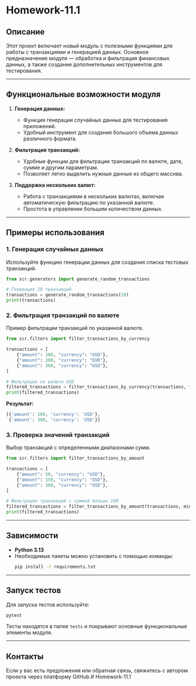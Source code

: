 # Homework-11.1

## Описание
Этот проект включает новый модуль с полезными функциями для работы с транзакциями и генерацией данных. Основное предназначение модуля — обработка и фильтрация финансовых данных, а также создание дополнительных инструментов для тестирования.

---

## Функциональные возможности модуля

1. **Генерация данных:**
    - Функция генерации случайных данных для тестирования приложений.
    - Удобный инструмент для создания большого объема данных различного формата.

2. **Фильтрация транзакций:**
    - Удобные функции для фильтрации транзакций по валюте, дате, сумме и другим параметрам.
    - Позволяет легко выделить нужные данные из общего массива.

3. **Поддержка нескольких валют:**
    - Работа с транзакциями в нескольких валютах, включая автоматическую фильтрацию по указанной валюте.
    - Простота в управлении большим количеством данных.

---

## Примеры использования

### 1. **Генерация случайных данных**
Используйте функцию генерации данных для создания списка тестовых транзакций.

```python
from scr.generators import generate_random_transactions

# Генерация 10 транзакций
transactions = generate_random_transactions(10)
print(transactions)
```

### 2. **Фильтрация транзакций по валюте**
Пример фильтрации транзакций по указанной валюте.

```python
from scr.filters import filter_transactions_by_currency

transactions = [
    {"amount": 100, "currency": "USD"},
    {"amount": 200, "currency": "EUR"},
    {"amount": 300, "currency": "USD"},
]

# Фильтрация по валюте USD
filtered_transactions = filter_transactions_by_currency(transactions, "USD")
print(filtered_transactions)
```

**Результат:**
```python
[{'amount': 100, 'currency': 'USD'},
 {'amount': 300, 'currency': 'USD'}]
```

### 3. **Проверка значений транзакций**
Выбор транзакций с определенными диапазонами сумм.

```python
from scr.filters import filter_transactions_by_amount

transactions = [
    {"amount": 50, "currency": "USD"},
    {"amount": 150, "currency": "USD"},
    {"amount": 300, "currency": "USD"},
]

# Фильтрация транзакций с суммой больше 100
filtered_transactions = filter_transactions_by_amount(transactions, min_amount=100)
print(filtered_transactions)
```

---

## Зависимости
- **Python 3.13**
- Необходимые пакеты можно установить с помощью команды:
  ```bash
  pip install -r requirements.txt
  ```

---

## Запуск тестов
Для запуска тестов используйте:
```bash
pytest
```

Тесты находятся в папке `tests` и покрывают основные функциональные элементы модуля.

---

## Контакты
Если у вас есть предложения или обратная связь, свяжитесь с автором проекта через платформу GitHub.# Homework-11.1